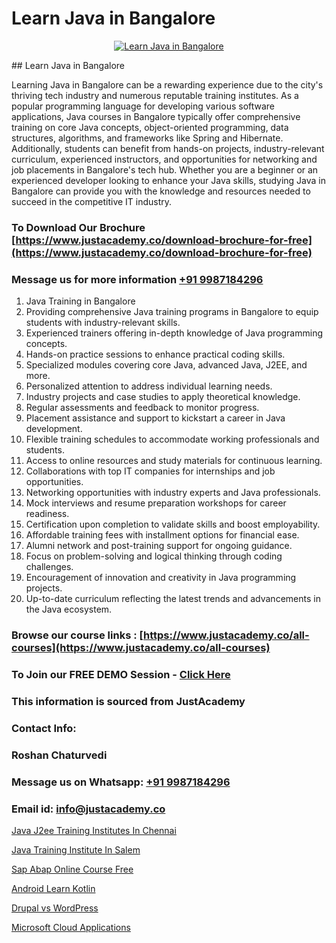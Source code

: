 # Learn Java in Bangalore

<p align="center">
  <a href="https://justacademy.co/course-detail/core-java-training">
    <img src="https://justacademy.co/storage2/course_image/1677245426_course_image.webp" alt="Learn Java in Bangalore">
  </a>
</p>
## Learn Java in Bangalore

Learning Java in Bangalore can be a rewarding experience due to the city's thriving tech industry and numerous reputable training institutes. As a popular programming language for developing various software applications, Java courses in Bangalore typically offer comprehensive training on core Java concepts, object-oriented programming, data structures, algorithms, and frameworks like Spring and Hibernate. Additionally, students can benefit from hands-on projects, industry-relevant curriculum, experienced instructors, and opportunities for networking and job placements in Bangalore's tech hub. Whether you are a beginner or an experienced developer looking to enhance your Java skills, studying Java in Bangalore can provide you with the knowledge and resources needed to succeed in the competitive IT industry.
### To Download Our Brochure [https://www.justacademy.co/download-brochure-for-free](https://www.justacademy.co/download-brochure-for-free)
### Message us for more information [+91 9987184296](https://api.whatsapp.com/send?phone=919987184296)
1) Java Training in Bangalore
2) Providing comprehensive Java training programs in Bangalore to equip students with industry-relevant skills.
3) Experienced trainers offering in-depth knowledge of Java programming concepts.
4) Hands-on practice sessions to enhance practical coding skills.
5) Specialized modules covering core Java, advanced Java, J2EE, and more.
6) Personalized attention to address individual learning needs.
7) Industry projects and case studies to apply theoretical knowledge.
8) Regular assessments and feedback to monitor progress.
9) Placement assistance and support to kickstart a career in Java development.
10) Flexible training schedules to accommodate working professionals and students.
11) Access to online resources and study materials for continuous learning.
12) Collaborations with top IT companies for internships and job opportunities.
13) Networking opportunities with industry experts and Java professionals.
14) Mock interviews and resume preparation workshops for career readiness.
15) Certification upon completion to validate skills and boost employability.
16) Affordable training fees with installment options for financial ease.
17) Alumni network and post-training support for ongoing guidance.
18) Focus on problem-solving and logical thinking through coding challenges.
19) Encouragement of innovation and creativity in Java programming projects.
20) Up-to-date curriculum reflecting the latest trends and advancements in the Java ecosystem.

### Browse our course links : [https://www.justacademy.co/all-courses](https://www.justacademy.co/all-courses) 
### To Join our FREE DEMO Session - [Click Here](https://www.justacademy.co/register-for-course-demo)


### This information is sourced from JustAcademy
### Contact Info:
### Roshan Chaturvedi
### Message us on Whatsapp: [+91 9987184296](https://api.whatsapp.com/send?phone=919987184296)
### Email id: [info@justacademy.co](mailto:info@justacademy.co)
                
[Java J2ee Training Institutes In Chennai](https://www.linkedin.com/pulse/java-j2ee-training-institutes-chennai-justacademy-chicago-lyv3e?trackingId=3zqHTu2oX%2FdHB%2F6OxQy%2BNQ%3D%3D&lipi=urn%3Ali%3Apage%3Ad_flagship3_company_admin%3BxzhODhyIS1OF3GFeJJCsZw%3D%3D)

[Java Training Institute In Salem](https://www.linkedin.com/pulse/java-training-institute-salem-justacademy-austin-3mcff?trackingId=wTMdPBD2GPMWE4QmJvCWhQ%3D%3D&lipi=urn%3Ali%3Apage%3Ad_flagship3_company_admin%3BrhDqhIEPSEqTPBwm7X%2FbEg%3D%3D)

[Sap Abap Online Course Free](https://medium.com/@mahi3106/sap-abap-online-course-free-462c5c688740)

[Android Learn Kotlin](https://medium.com/@shivamja27/android-learn-kotlin-81ba3f177136)

[Drupal vs WordPress](https://justacademyin.github.io/justacademy/drupal-vs-wordpress)

[Microsoft Cloud Applications](https://justacademyin.github.io/justacademy/microsoft-cloud-applications)

